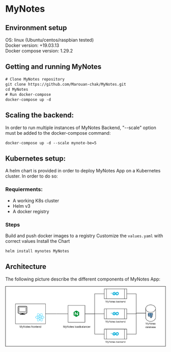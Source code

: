 # MyNotes
## Environment setup
OS: linux (Ubuntu/centos/raspbian tested)  
Docker version: +19.03.13  
Docker compose version: 1.29.2  
## Getting and running MyNotes  
```
# Clone MyNotes repository
git clone https://github.com/Marouan-chak/MyNotes.git
cd MyNotes
# Run docker-compose
docker-compose up -d
```
## Scaling the backend:  
In order to run multiple instances of MyNotes Backend, "--scale" option must be added to the docker-compose command:  
```
docker-compose up -d --scale mynote-be=5
```
## Kubernetes setup:
A helm chart is provided in order to deploy MyNotes App on a Kubernetes cluster. In order to do so:

### Requierments:
- A working K8s cluster
- Helm v3
- A docker registry
### Steps
Build and push docker images to a registry
Customize the `values.yaml` with correct values
Install the Chart
```
helm install mynotes MyNotes
```
## Architecture  
The following picture describe the different components of MyNotes App:

![alt text](https://github.com/Marouan-chak/MyNotes/blob/master/MyNotes.png?raw=true)

